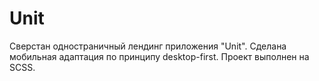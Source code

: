 # Unit
Сверстан одностраничный лендинг приложения "Unit". Сделана мобильная адаптация по принципу desktop-first. Проект выполнен на SCSS.
